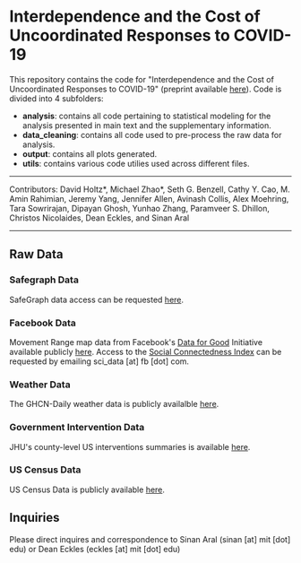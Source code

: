 # Interdependence and the Cost of Uncoordinated Responses to COVID-19
This repository contains the code for "Interdependence and the Cost of Uncoordinated Responses to COVID-19" (preprint available [here](http://ide.mit.edu/news-blog/news/cost-uncoordinated-responses-covid-19)). Code is divided into 4 subfolders:

- **analysis**: contains all code pertaining to statistical modeling for the analysis presented in main text and the supplementary information.
- **data_cleaning**: contains all code used to pre-process the raw data for analysis.
- **output**: contains all plots generated.
- **utils**: contains various code utilies used across different files.

---

Contributors: David Holtz*, Michael Zhao*, Seth G. Benzell, Cathy Y. Cao, M. Amin Rahimian, Jeremy Yang, Jennifer Allen, Avinash Collis, Alex Moehring, Tara Sowrirajan, Dipayan Ghosh, Yunhao Zhang, Paramveer S. Dhillon, Christos Nicolaides, Dean Eckles, and Sinan
Aral

---

## Raw Data
### Safegraph Data
SafeGraph data access can be requested [here](https://www.safegraph.com/covid-19-data-consortium).

### Facebook Data 
Movement Range map data from Facebook's [Data for Good](https://dataforgood.fb.com/) Initiative available publicly [here](https://data.humdata.org/dataset/movement-range-maps). Access to the [Social Connectedness Index](https://dataforgood.fb.com/tools/social-connectedness-index/) can be requested by emailing sci_data [at] fb [dot] com.

### Weather Data
The GHCN-Daily weather data is publicly availalble [here](https://www.ncdc.noaa.gov/ghcnd-data-access). 

### Government Intervention Data
JHU's county-level US interventions summaries is available [here](https://github.com/JieYingWu/COVID-19_US_County-level_Summaries/blob/master/raw_data/national/public_implementations_fips.csv).

### US Census Data
US Census Data is publicly available [here](https://www2.census.gov/programs-surveys/popest/datasets/2010-2018/counties/asrh/).

## Inquiries
Please direct inquires and correspondence to Sinan Aral (sinan [at] mit [dot] edu) or Dean Eckles (eckles [at] mit [dot] edu)
